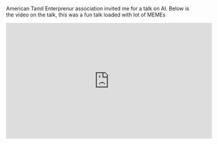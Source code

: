 American Tamil Enterprenur association invited me for a talk on AI. Below is the video on the talk, this was a fun talk loaded with lot of MEMEs

<iframe width="560" height="315" src="https://drive.google.com/open?id=1e1tp0lvBzx_akEKlKuBWIUdtklRwJYoJ" frameborder="0" allow="autoplay; encrypted-media" allowfullscreen></iframe>
